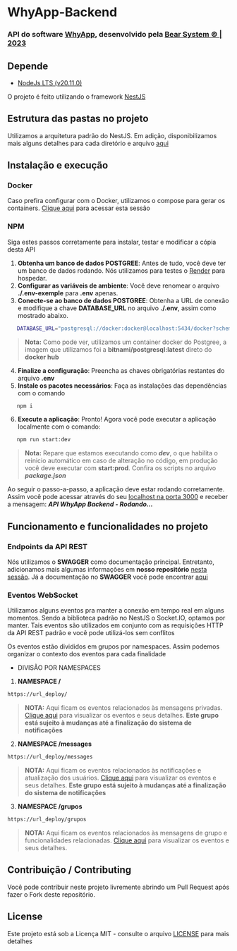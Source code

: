 # WhyApp-Backend

### API do software [WhyApp](https://github.com/bear-system-dev/whyapp-frontend), desenvolvido pela [Bear System © | 2023](https://bearsystem.onrender.com)

## Depende

- [NodeJs LTS (v20.11.0)](https://nodejs.org/en)
  
O projeto é feito utilizando o framework [NestJS](https://docs.nestjs.com)

## Estrutura das pastas no projeto

Utilizamos a arquitetura padrão do NestJS. Em adição, disponibilizamos mais alguns detalhes para cada diretório e arquivo [aqui](https://github.com/bear-system-dev/whyapp-backend/blob/dev/docs/structure.md)

## Instalação e execução

### Docker

Caso prefira configurar com o Docker, utilizamos o compose para gerar os containers. [Clique aqui](https://github.com/bear-system-dev/whyapp-backend/blob/dev/docs/Docker.md) para acessar esta sessão

### NPM

Siga estes passos corretamente para instalar, testar e modificar a cópia desta API

1. **Obtenha um banco de dados POSTGREE**: Antes de tudo, você deve ter um banco de dados rodando. Nós utilizamos para testes o [Render](https://render.com) para hospedar.
2. **Configurar as variáveis de ambiente**: Você deve renomear o arquivo **./.env-exemple** para **.env** apenas.
3. **Conecte-se ao banco de dados POSTGREE**: Obtenha a URL de conexão e modifique a chave **DATABASE_URL** no arquivo **./.env**, assim como mostrado abaixo.
```bash 
   DATABASE_URL="postgresql://docker:docker@localhost:5434/docker?schema=public" 
```
   >**Nota:** Como pode ver, utilizamos um container docker do Postgree, a imagem que utilizamos foi a **bitnami/postgresql:latest** direto do **docker hub**
   
4. **Finalize a configuração**: Preencha as chaves obrigatórias restantes do arquivo **.env**
5. **Instale os pacotes necessários**: Faça as instalações das dependências com o comando
```bash
   npm i
```
6. **Execute a aplicação**: Pronto! Agora você pode executar a aplicação localmente com o comando:
```bash
   npm run start:dev
```
>**Nota:** Repare que estamos executando como **_dev_**, o que habilita o reinicio automático em caso de alteração no código, em produção você deve executar com **start:prod**. Confira os scripts no arquivo **_package.json_**

Ao seguir o passo-a-passo, a aplicação deve estar rodando corretamente. Assim você pode acessar através do seu [localhost na porta 3000](http:127.0.0.1:3000) e receber a mensagem: **_API WhyApp Backend - Rodando..._**

## Funcionamento e funcionalidades no projeto

### Endpoints da API REST

Nós utilizamos o **SWAGGER** como documentação principal. Entretanto, adicionamos mais algumas informações em **nosso repositório** [nesta sessão](https://github.com/bear-system-dev/whyapp-backend/blob/dev/docs/endpoints.md). Já a documentação no **SWAGGER** você pode encontrar [aqui](https://whyapp-backend.onrender.com/v1/docs/api/#/)

### Eventos WebSocket

Utilizamos alguns eventos pra manter a conexão em tempo real em alguns momentos. Sendo a biblioteca padrão no NestJS o Socket.IO, optamos por manter. Tais eventos são utilizados em conjunto com as requisições HTTP da API REST padrão e você pode utilizá-los sem conflitos

Os eventos estão divididos em grupos por namespaces. Assim podemos organizar o contexto dos eventos para cada finalidade

- DIVISÃO POR NAMESPACES

1. **NAMESPACE /**
```bash
https://url_deploy/
```
>**NOTA:** Aqui ficam os eventos relacionados às mensagens privadas. [Clique aqui]() para visualizar os eventos e seus detalhes. __**Este grupo está sujeito à mudanças até a finalização do sistema de notificações**__

2. **NAMESPACE /messages**
```bash
https://url_deploy/messages
```
>**NOTA:** Aqui ficam os eventos relacionados às notificações e atualização dos usuários. [Clique aqui]() para visualizar os eventos e seus detalhes. __**Este grupo está sujeito à mudanças até a finalização do sistema de notificações**__

3. **NAMESPACE /grupos**
```bash
https://url_deploy/grupos
```
>**NOTA:** Aqui ficam os eventos relacionados às mensagens de grupo e funcionalidades relacionadas. [Clique aqui](https://github.com/bear-system-dev/whyapp-backend/blob/dev/docs/group-events.md) para visualizar os eventos e seus detalhes.

## Contribuição / Contributing
Você pode contribuir neste projeto livremente abrindo um Pull Request após fazer o Fork deste repositório.

## License
Este projeto está sob a Licença MIT - consulte o arquivo [LICENSE](https://github.com/bear-system-dev/whyapp-backend/blob/dev/LICENSE) para mais detalhes